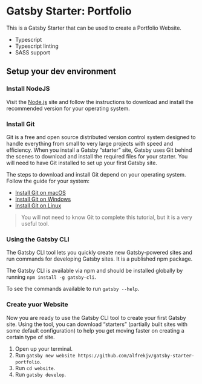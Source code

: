 # Gatsby Starter: Portfolio

This is a Gatsby Starter that can be used to create a Portfolio Website.

- Typescript
- Typescript linting
- SASS support

## Setup your dev environment

### Install NodeJS

Visit the [Node.js](https://nodejs.org/) site and follow the instructions to download and install the recommended version for your operating system.

### Install Git

Git is a free and open source distributed version control system designed to handle everything from small to very large projects with speed and efficiency. When you install a Gatsby “starter” site, Gatsby uses Git behind the scenes to download and install the required files for your starter. You will need to have Git installed to set up your first Gatsby site.

The steps to download and install Git depend on your operating system. Follow the guide for your system:

- [Install Git on macOS](https://www.atlassian.com/git/tutorials/install-git#mac-os-x)
- [Install Git on Windows](https://www.atlassian.com/git/tutorials/install-git#windows)
- [Install Git on Linux](https://www.atlassian.com/git/tutorials/install-git#linux)

> You will not need to know Git to complete this tutorial, but it is a very useful tool.

### Using the Gatsby CLI

The Gatsby CLI tool lets you quickly create new Gatsby-powered sites and run commands for developing Gatsby sites. It is a published npm package.

The Gatsby CLI is available via npm and should be installed globally by running `npm install -g gatsby-cli`.

To see the commands available to run `gatsby --help`.

### Create yuor Website

Now you are ready to use the Gatsby CLI tool to create your first Gatsby site. Using the tool, you can download “starters” (partially built sites with some default configuration) to help you get moving faster on creating a certain type of site.

1. Open up your terminal.
2. Run `gatsby new website https://github.com/alfrekjv/gatsby-starter-portfolio`.
3. Run `cd website`.
4. Run `gatsby develop`.
